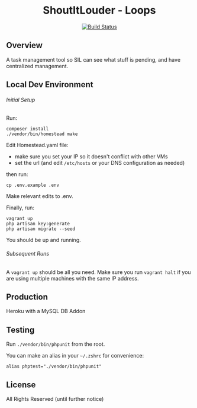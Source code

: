 <h1 align="center">ShoutItLouder - Loops</h1>

<p align="center">
<a href="https://travis-ci.org/benlipp/loops"><img src="https://travis-ci.org/benlipp/loops.svg" alt="Build Status"></a>
</p>

## Overview
A task management tool so SIL can see what stuff is pending, and have centralized management.

## Local Dev Environment
###### Initial Setup
Run:
````
composer install
./vendor/bin/homestead make
````
Edit Homestead.yaml file:
  - make sure you set your IP so it doesn't conflict with other VMs
  - set the url (and edit `/etc/hosts` or your DNS configuration as needed)
  
then run:
````
cp .env.example .env
````
Make relevant edits to .env.

Finally, run:
````
vagrant up
php artisan key:generate
php artisan migrate --seed
````
You should be up and running.

###### Subsequent Runs

A `vagrant up` should be all you need. Make sure you run `vagrant halt` if you are using multiple machines with the same IP address.

## Production
Heroku with a MySQL DB Addon

## Testing
Run `./vendor/bin/phpunit` from the root.

You can make an alias in your `~/.zshrc` for convenience:
````
alias phptest="./vendor/bin/phpunit"
````

## License
All Rights Reserved (until further notice)
